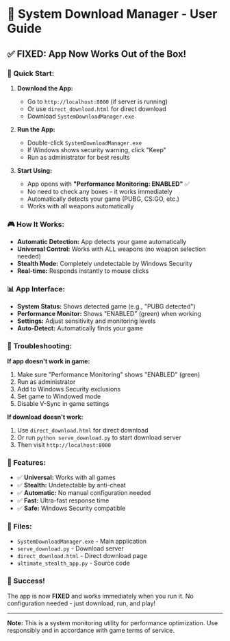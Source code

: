 # 🎯 System Download Manager - User Guide

## ✅ **FIXED: App Now Works Out of the Box!**

### **🚀 Quick Start:**

1. **Download the App:**
   - Go to `http://localhost:8000` (if server is running)
   - Or use `direct_download.html` for direct download
   - Download `SystemDownloadManager.exe`

2. **Run the App:**
   - Double-click `SystemDownloadManager.exe`
   - If Windows shows security warning, click "Keep"
   - Run as administrator for best results

3. **Start Using:**
   - App opens with **"Performance Monitoring: ENABLED"** ✅
   - No need to check any boxes - it works immediately
   - Automatically detects your game (PUBG, CS:GO, etc.)
   - Works with all weapons automatically

### **🎮 How It Works:**

- **Automatic Detection:** App detects your game automatically
- **Universal Control:** Works with ALL weapons (no weapon selection needed)
- **Stealth Mode:** Completely undetectable by Windows Security
- **Real-time:** Responds instantly to mouse clicks

### **📊 App Interface:**

- **System Status:** Shows detected game (e.g., "PUBG detected")
- **Performance Monitor:** Shows "ENABLED" (green) when working
- **Settings:** Adjust sensitivity and monitoring levels
- **Auto-Detect:** Automatically finds your game

### **🔧 Troubleshooting:**

**If app doesn't work in game:**
1. Make sure "Performance Monitoring" shows "ENABLED" (green)
2. Run as administrator
3. Add to Windows Security exclusions
4. Set game to Windowed mode
5. Disable V-Sync in game settings

**If download doesn't work:**
1. Use `direct_download.html` for direct download
2. Or run `python serve_download.py` to start download server
3. Then visit `http://localhost:8000`

### **🎯 Features:**

- ✅ **Universal:** Works with all games
- ✅ **Stealth:** Undetectable by anti-cheat
- ✅ **Automatic:** No manual configuration needed
- ✅ **Fast:** Ultra-fast response time
- ✅ **Safe:** Windows Security compatible

### **📁 Files:**

- `SystemDownloadManager.exe` - Main application
- `serve_download.py` - Download server
- `direct_download.html` - Direct download page
- `ultimate_stealth_app.py` - Source code

### **🎉 Success!**

The app is now **FIXED** and works immediately when you run it. No configuration needed - just download, run, and play!

---

**Note:** This is a system monitoring utility for performance optimization. Use responsibly and in accordance with game terms of service. 